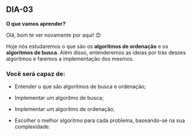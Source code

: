 ## DIA-03

**O que vamos aprender?**

Olá, bom te ver novamente por aqui! 😊

Hoje nós estudaremos o que são os  **algoritmos de ordenação**  e os  **algoritmos de busca**. Além disso, entenderemos as ideias por trás desses algoritmos e faremos a implementação dos mesmos.

### Você será capaz de:

-   Entender o que são algoritmos de busca e ordenação;
    
-   Implementar um algoritmo de busca;
    
-   Implementar um algoritmo de ordenação;
    
-   Escolher o melhor algoritmo para cada problema, baseando-se na sua complexidade.
